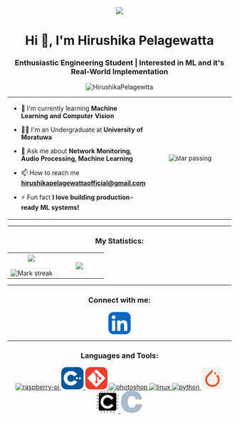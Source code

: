 <p align="center" ><img  src = "https://github.com/7oSkaaa/7oSkaaa/blob/main/Images/about_me.gif?raw=true" width = 100px></p>
<h1 align="center">Hi 👋, I'm Hirushika Pelagewatta</h1>
<h3 align="center">Enthusiastic Engineering Student | Interested in ML and it's Real-World Implementation</h3>
<p align="center"> <img src="https://komarev.com/ghpvc/?username=HirushikaPelagewtta&label=Profile%20views&color=0e75b6&style=flat" alt="HirushikaPelagewtta" /> </p>

<table align="center">
<tr border="none">
<td width="50%" align="left">
  
- 🌱 I'm currently learning **Machine Learning and Computer Vision**

- 🧑‍🎓 I'm an Undergraduate at **University of Moratuwa**

- 💬 Ask me about **Network Monitoring, Audio Processing, Machine Learning**

- 📫 How to reach me **hirushikapelagewattaofficial@gmail.com**
  
- ⚡ Fun fact **I love building production-ready ML systems!**

</td>
<td width="50%" align="center">

  ![star passing](https://github.com/user-attachments/assets/aaa80cff-9370-4968-8176-cac66155f757)

  
  </td>
</tr>
</table>

---

<h3 align="center">My Statistics:</h3>
<p align="center">
<table align="center">
<tr border="none">
<td width="50%" align="center">
  
  <img  align="center"  src="https://github-readme-stats.vercel.app/api?username=HirushikaPelagewtta&theme=dark&show_icons=true&count_private=true" />
  <br></br>
  <img  title="🔥 Get streak stats for your profile at git.io/streak-stats" alt="Mark streak" src="https://github-readme-streak-stats.herokuapp.com/?user=HirushikaPelagewtta&theme=dark&hide_border=false" /> 
</td>
<td width="50%" align="center">

  <img  align="center"  src="https://github-readme-stats.anuraghazra1.vercel.app/api/top-langs/?username=HirushikaPelagewtta&theme=dark&hide_border=false&no-bg=true&no-frame=true&langs_count=10"/>
  
  </td>
</tr>
</table>

---

<h3 align="center">Connect with me:</h3>
<p align="center">
<a href="https://linkedin.com/in/hirushika-pelagewatta-2905112a8" target="blank"><img align="center" src="https://github.com/tandpfun/skill-icons/blob/main/icons/LinkedIn.svg" alt="hirushika-pelagewatta" height="50" width="50" /></a>
</p>

---

<h3 align="center">Languages and Tools:</h3>
<p align="center"> 
<a href="https://www.raspberrypi.com" target="_blank" rel="noreferrer"> <img src="https://github.com/NaveenSanjaya/skill-icons/blob/59059d9d1a2c092696dc66e00931cc1181a4ce1f/icons/RaspberryPi-Dark.svg" alt="raspberry-pi" width="50" height="50"/> </a> 
<a href="https://www.w3schools.com/cpp/" target="_blank" rel="noreferrer"> <img src="https://github.com/tandpfun/skill-icons/blob/main/icons/CPP.svg" alt="cplusplus" width="50" height="50"/> </a> 
<a href="https://git-scm.com/" target="_blank" rel="noreferrer"> <img src="https://github.com/tandpfun/skill-icons/blob/main/icons/Git.svg" alt="git" width="50" height="50"/> </a> 
<a href="https://www.photoshop.com/en" target="_blank" rel="noreferrer"> <img src="https://github.com/Scar1109/skill-icons/blob/Scar1109/icons/Photoshop.svg" alt="photoshop" width="50" height="50"/> </a> 
<a href="https://www.linux.org/" target="_blank" rel="noreferrer"> <img src="https://github.com/Scar1109/skill-icons/blob/main/icons/Linux-Light.svg" alt="linux" width="50" height="50"/> </a> 
<a href="https://www.python.org" target="_blank" rel="noreferrer"> <img src="https://github.com/Scar1109/skill-icons/blob/main/icons/Python-Light.svg" alt="python" width="50" height="50"/> </a>
<a href="https://pytorch.org/" target="_blank" rel="noreferrer"> <img src="https://github.com/tandpfun/skill-icons/blob/main/icons/PyTorch-Light.svg" alt="pytorch" width="50" height="50"/> </a>
<a href="https://www.altium.com/" target="_blank" rel="noreferrer"> <img src="https://raw.githubusercontent.com/devicons/devicon/master/icons/embeddedc/embeddedc-original.svg" alt="altium" width="50" height="50"/> </a>
<a href="https://www.microchip.com/en-us/tools-resources/develop/microchip-studio" target="_blank" rel="noreferrer"> <img src="https://raw.githubusercontent.com/devicons/devicon/master/icons/c/c-original.svg" alt="microchip-studio" width="50" height="50"/> </a>
</p>
